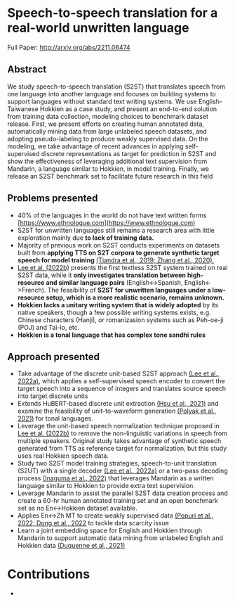 # Speech-to-speech translation for a real-world unwritten language

Full Paper: http://arxiv.org/abs/2211.06474

## Abstract
We study speech-to-speech translation (S2ST) that translates speech from one language into another language and focuses on building systems to support languages without standard text writing systems. We use English-Taiwanese Hokkien as a case study, and present an end-to-end solution from training data collection, modeling choices to benchmark dataset release. First, we present efforts on creating human annotated data, automatically mining data from large unlabeled speech datasets, and adopting pseudo-labeling to produce weakly supervised data. On the modeling, we take advantage of recent advances in applying self-supervised discrete representations as target for prediction in S2ST and show the effectiveness of leveraging additional text supervision from Mandarin, a language similar to Hokkien, in model training. Finally, we release an S2ST benchmark set to facilitate future research in this field

## Problems presented
- 40% of the languages in the world do not have text written forms [https://www.ethnologue.com](https://www.ethnologue.com)
- S2ST for unwritten languages still remains a research area with little exploration mainly due **to lack of training data.**
- Majority of previous work on S2ST conducts experiments on datasets built from **applying TTS on S2T corpora to generate synthetic target speech for model training** [(Tjandra et al., 2019; ](https://ieeexplore.ieee.org/document/9003853)[Zhang et al., 2020).](https://arxiv.org/abs/2006.07926)
- [Lee et al. (2022b)](https://arxiv.org/abs/2112.08352) presents the first textless S2ST system trained on real S2ST data, while it **only investigates translation between high-resource and similar language pairs** (English<->Spanish, English<->French). The feasibility of **S2ST for unwritten languages under a low-resource setup, which is a more realistic scenario, remains unknown.**
- **Hokkien lacks a unitary writing system that is widely adopted** by its native speakers, though a few possible writing systems exists, e.g. Chinese characters (Hanji), or romanizasion systems such as Peh-oe-ji (POJ) and Tai-lo, etc.
- **Hokkien is a tonal language that has complex tone sandhi rules**

## Approach presented
- Take advantage of the discrete unit-based S2ST approach [(Lee et al., 2022a)](https://arxiv.org/abs/2107.05604), which applies a self-supervised speech encoder to convert the target speech into a sequence of integers and translates source speech into target discrete units
- Extends HuBERT-based discrete unit extraction [(Hsu et al., 2021)](https://arxiv.org/abs/2106.07447) and examine the feasibility of unit-to-waveform generation [(Polyak et al., 2021)](https://arxiv.org/abs/2104.00355) for tonal languages.
- Leverage the unit-based speech normalization technique proposed in [Lee et al. (2022b)](https://arxiv.org/abs/2112.08352) to remove the non-linguistic variations in speech from multiple speakers. Original study takes advantage of synthetic speech generated from TTS as reference target for normalization, but this study uses real Hokkien speech data.
- Study two S2ST model training strategies, speech-to-unit translation (S2UT) with a single decoder [(Lee et al., 2022a)](https://arxiv.org/abs/2107.05604) or a two-pass decoding process [(Inaguma et al., 2022)](https://arxiv.org/abs/2212.08055) that leverages Mandarin as a written language similar to Hokkien to provide extra text supervision.
- Leverage Mandarin to assist the parallel S2ST data creation process and create a 60-hr human annotated training set and an open benchmark set as no En<->Hokkien dataset available.
- Applies En<->Zh MT to create weakly supervised data [(Popuri et al., 2022; ](https://arxiv.org/abs/2204.02967) [Dong et al., 2022](https://arxiv.org/abs/2205.08993) to tackle data scarcity issue
- Learn a joint embedding space for English and Hokkien through Mandarin to support automatic data mining from unlabeled English and Hokkien data [(Duquenne et al., 2021)](https://papers.nips.cc/paper/2021/hash/8466f9ace6a9acbe71f75762ffc890f1-Abstract.html)

# Contributions
- 